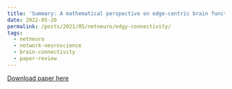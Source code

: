 ```yaml
---
title: 'Summary: A mathematical perspective on edge-centric brain functional connectivity'
date: 2022-05-20
permalink: /posts/2021/05/netneuro/edgy-connectivity/
tags:
  - netneuro
  - network-neuroscience
  - brain-connectivity
  - paper-review
---
```



[Download paper here](http://zahramor.github.io/files/Novelli2022.pdf) 

